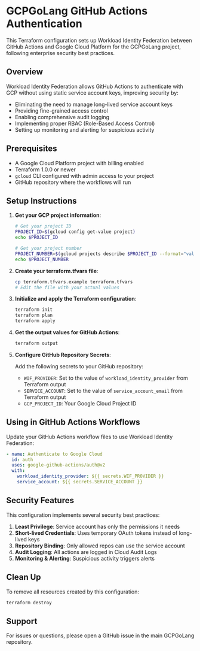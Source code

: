 # GCPGoLang GitHub Actions Authentication

This Terraform configuration sets up Workload Identity Federation between GitHub Actions and Google Cloud Platform for the GCPGoLang project, following enterprise security best practices.

## Overview

Workload Identity Federation allows GitHub Actions to authenticate with GCP without using static service account keys, improving security by:

- Eliminating the need to manage long-lived service account keys
- Providing fine-grained access control
- Enabling comprehensive audit logging
- Implementing proper RBAC (Role-Based Access Control)
- Setting up monitoring and alerting for suspicious activity

## Prerequisites

- A Google Cloud Platform project with billing enabled
- Terraform 1.0.0 or newer
- `gcloud` CLI configured with admin access to your project
- GitHub repository where the workflows will run

## Setup Instructions

1. **Get your GCP project information**:

   ```bash
   # Get your project ID
   PROJECT_ID=$(gcloud config get-value project)
   echo $PROJECT_ID
   
   # Get your project number
   PROJECT_NUMBER=$(gcloud projects describe $PROJECT_ID --format="value(projectNumber)")
   echo $PROJECT_NUMBER
   ```

2. **Create your terraform.tfvars file**:

   ```bash
   cp terraform.tfvars.example terraform.tfvars
   # Edit the file with your actual values
   ```

3. **Initialize and apply the Terraform configuration**:

   ```bash
   terraform init
   terraform plan
   terraform apply
   ```

4. **Get the output values for GitHub Actions**:

   ```bash
   terraform output
   ```

5. **Configure GitHub Repository Secrets**:

   Add the following secrets to your GitHub repository:
   
   - `WIF_PROVIDER`: Set to the value of `workload_identity_provider` from Terraform output
   - `SERVICE_ACCOUNT`: Set to the value of `service_account_email` from Terraform output
   - `GCP_PROJECT_ID`: Your Google Cloud Project ID

## Using in GitHub Actions Workflows

Update your GitHub Actions workflow files to use Workload Identity Federation:

```yaml
- name: Authenticate to Google Cloud
  id: auth
  uses: google-github-actions/auth@v2
  with:
    workload_identity_provider: ${{ secrets.WIF_PROVIDER }}
    service_account: ${{ secrets.SERVICE_ACCOUNT }}
```

## Security Features

This configuration implements several security best practices:

1. **Least Privilege**: Service account has only the permissions it needs
2. **Short-lived Credentials**: Uses temporary OAuth tokens instead of long-lived keys
3. **Repository Binding**: Only allowed repos can use the service account
4. **Audit Logging**: All actions are logged in Cloud Audit Logs
5. **Monitoring & Alerting**: Suspicious activity triggers alerts

## Clean Up

To remove all resources created by this configuration:

```bash
terraform destroy
```

## Support

For issues or questions, please open a GitHub issue in the main GCPGoLang repository. 